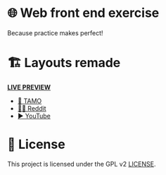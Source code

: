 # 🌐 Web front end exercise

Because practice makes perfect!

# 🏗️ Layouts remade

**[LIVE PREVIEW](https://edveika.github.io/HTML-CSS-Practice/)**

* [🦉 TAMO](https://github.com/Edveika/Web-FrontEnd-Practice/blob/main/tamo.md)
* [👨‍🚀 Reddit](https://github.com/Edveika/Web-FrontEnd-Practice/blob/main/reddit.md)
* [▶️ YouTube](https://github.com/Edveika/Web-FrontEnd-Practice/blob/main/youtube.md)

# 📜 License

This project is licensed under the GPL v2 [LICENSE](LICENSE).
